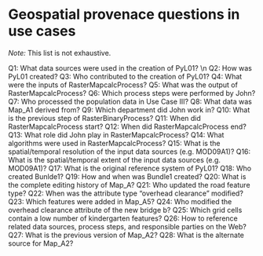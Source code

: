 Geospatial provenace questions in use cases
========
*Note:* This list is not exhaustive. 

Q1: What data sources were used in the creation of PyL01? \n
Q2: How was PyL01 created?
Q3: Who contributed to the creation of PyL01?
Q4: What were the inputs of RasterMapcalcProcess?
Q5: What was the output of RasterMapcalcProcess?
Q6: Which process steps were performed by John?
Q7: Who processed the population data in Use Case III?
Q8: What data was Map_A1 derived from?
Q9: Which department did John work in?
Q10: What is the previous step of RasterBinaryProcess?
Q11: When did RasterMapcalcProcess start?
Q12: When did RasterMapcalcProcess end?
Q13: What role did John play in RasterMapcalcProcess?
Q14: What algorithms were used in RasterMapcalcProcess?
Q15: What is the spatial/temporal resolution of the input data sources (e.g. MOD09A1)?
Q16: What is the spatial/temporal extent of the input data sources (e.g. MOD09A1)?
Q17: What is the original reference system of PyL01?
Q18: Who created Bunlde1?
Q19: How and when was Bundle1 created? 
Q20: What is the complete editing history of Map_A?
Q21: Who updated the road feature type?
Q22: When was the attribute type “overhead clearance” modified?
Q23: Which features were added in Map_A5?
Q24: Who modified the overhead clearance attribute of the new bridge b?
Q25: Which grid cells contain a low number of kindergarten features?
Q26: How to reference related data sources, process steps, and responsible parties on the Web?
Q27: What is the previous version of Map_A2?
Q28: What is the alternate source for Map_A2?
